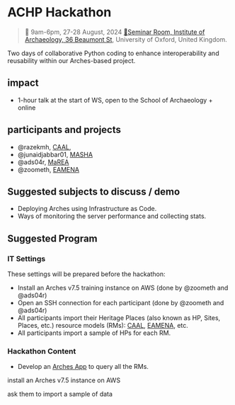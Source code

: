 # ACHP Hackathon
> 📅 9am-6pm, 27-28 August, 2024 [📍Seminar Room, Institute of Archaeology, 36 Beaumont St](https://maps.app.goo.gl/MtAMkX57pxdbF6Ue9), University of Oxford, United Kingdom.

Two days of collaborative Python coding to enhance interoperability and reusability within our Arches-based project.

## impact

* 1-hour talk at the start of WS, open to the School of Archaeology + online

## participants and projects

* @razekmh, [CAAL](https://github.com/achp-project/prj-caal), 
* @junaidjabbar01, [MASHA](https://github.com/achp-project/prj-mahsa)
* @ads04r, [MaREA](https://github.com/achp-project/prj-eamena-marea)
* @zoometh, [EAMENA](https://github.com/achp-project/prj-eamena-marea)

## Suggested subjects to discuss / demo 

* Deploying Arches using Infrastructure as Code.
* Ways of monitoring the server performance and collecting stats.

## Suggested Program

### IT Settings

These settings will be prepared before the hackathon:

* Install an Arches v7.5 training instance on AWS (done by @zoometh and @ads04r)
* Open an SSH connection for each participant (done by @zoometh and @ads04r)
* All participants import their Heritage Places (also known as HP, Sites, Places, etc.) resource models (RMs): [CAAL](https://github.com/achp-project/prj-caal/blob/main/resource_models/arches/CAAL-SitesAndMonuments.json), [EAMENA](https://github.com/achp-project/prj-eamena-marea/blob/main/resource_models/Heritage%20Place.json), etc.
* All participants import a sample of HPs for each RM.

### Hackathon Content

* Develop an [Arches App](https://arches.readthedocs.io/en/stable/developing/extending/creating-apps/) to query all the RMs.

install an Arches v7.5 instance on AWS

ask them to import a sample of data